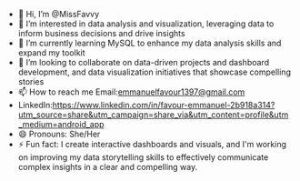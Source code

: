 - 👋 Hi, I’m @MissFavvy
- 👀 I’m interested in data analysis and visualization, leveraging data to inform business decisions and drive insights
- 🌱 I’m currently learning MySQL to enhance my data analysis skills and expand my toolkit
- 💞️ I’m looking to collaborate on data-driven projects and dashboard development, and data visualization initiatives that showcase compelling stories
- 📫 How to reach me   Email:emmanuelfavour1397@gmail.com
- LinkedIn:https://www.linkedin.com/in/favour-emmanuel-2b918a314?utm_source=share&utm_campaign=share_via&utm_content=profile&utm_medium=android_app
- 😄 Pronouns: She/Her
- ⚡ Fun fact: I create interactive dashboards and visuals, and I'm working on improving my data storytelling skills to effectively communicate complex insights in a clear and compelling way.

<!---
MissFavvy/MissFavvy is a ✨ special ✨ repository because its `README.md` (this file) appears on your GitHub profile.
You can click the Preview link to take a look at your changes.
--->
